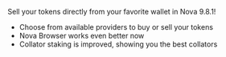 
Sell your tokens directly from your favorite wallet in Nova 9.8.1!

- Choose from available providers to buy or sell your tokens
- Nova Browser works even better now
- Collator staking is improved, showing you the best collators
